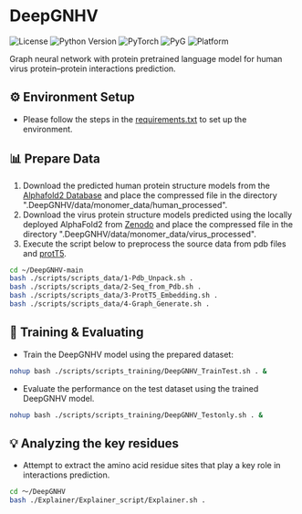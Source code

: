 # DeepGNHV
![License](https://img.shields.io/badge/license-MIT-blue.svg)
![Python Version](https://img.shields.io/badge/python-3.9%2B-blue.svg)
![PyTorch](https://img.shields.io/badge/pytorch-2.0.0-blue.svg)
![PyG](https://img.shields.io/badge/pyg-2.3.0-blue.svg)
![Platform](https://img.shields.io/badge/platform-linux-blue.svg)

Graph neural network with protein pretrained language model for human virus protein–protein interactions prediction.

## ⚙️ Environment Setup
- Please follow the steps in the [requirements.txt](https://github.com/bioboy0415/DeepGNHV/blob/master/requirements.txt) to set up the environment.


## 📊 Prepare Data
1. Download the predicted human protein structure models from the [Alphafold2 Database](https://ftp.ebi.ac.uk/pub/databases/alphafold/latest/UP000005640_9606_HUMAN_v4.tar) and place the compressed file in the directory ".DeepGNHV/data/monomer_data/human_processed".
2. Download the virus protein structure models predicted using the locally deployed AlphaFold2 from [Zenodo](https://zenodo.org/records/15180938) and place the compressed file in the directory ".DeepGNHV/data/monomer_data/virus_processed".
3. Execute the script below to preprocess the source data from pdb files and [protT5](https://github.com/agemagician/ProtTrans).

```bash
cd ~/DeepGNHV-main
bash ./scripts/scripts_data/1-Pdb_Unpack.sh .
bash ./scripts/scripts_data/2-Seq_from_Pdb.sh .
bash ./scripts/scripts_data/3-ProtT5_Embedding.sh .
bash ./scripts/scripts_data/4-Graph_Generate.sh .
```

## 🚀 Training & Evaluating
- Train the DeepGNHV model using the prepared dataset:
```bash
nohup bash ./scripts/scripts_training/DeepGNHV_TrainTest.sh . &
```
- Evaluate the performance on the test dataset using the trained DeepGNHV model.
```bash
nohup bash ./scripts/scripts_training/DeepGNHV_Testonly.sh . &
```

## 💡 Analyzing the key residues
- Attempt to extract the amino acid residue sites that play a key role in interactions prediction.
```bash
cd ～/DeepGNHV
bash ./Explainer/Explainer_script/Explainer.sh .
```